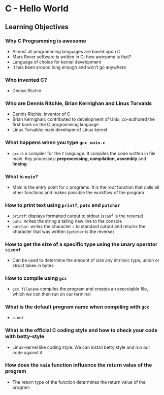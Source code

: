 # C - Hello World

## Learning Objectives

### Why C Programming is awesome

- Almost all programming languages are based upon C
- Mars Rover software is written in C: how awesome is that?
- Language of choice for kernel development
- It has been around long enough and won’t go anywhere

### Who invented C?

- Deniss Ritchie

### Who are Dennis Ritchie, Brian Kernighan and Linus Torvalds

- Dennis Ritchie: inventor of C
- Brian Kernighan: contributed to development of Unix, co-authored the first book on the C programming language
- Linus Torvalds: main developer of Linux kernel

### What happens when you type `gcc main.c`

- `gcc` is a compiler for the `C` language. It compiles the code written in file main. Key processes: **preprocessing, compilation, assembly** and **linking**

### What is `main`?

- Main is the entry point for c programs. It is the *root* function that calls all other functions and makes possible the workflow of the program

### How to print text using `printf`, `puts` and `putchar`

- `printf`: displays formatted output to stdout (`scanf` is the reverse)
- `puts`: writes the string a tailing new line to the console
- `putchar`: writes the character `c` to standard output and returns the character that was written (`getchar` is the reverse)

### How to get the size of a specific type using the unary operator `sizeof` 

- Can be used to determine the amount of size any intrinsic type, union or struct takes in bytes

### How to compile using `gcc`

- `gcc filename` compiles the program and creates an executable file, which we can then run on our terminal

### What is the default program name when compiling with `gcc` 

- `a.out`

### What is the official C coding style and how to check your code with betty-style 

- Linux-kernel like coding style. We can install betty style and run our code against it

### How does the `main` function influence the return value of the program

- The return type of the function determines the return value of the program
